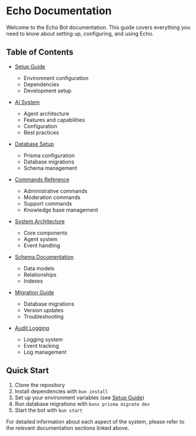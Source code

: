 # Echo Documentation

Welcome to the Echo Bot documentation. This guide covers everything you need to know about setting up, configuring, and using Echo.

## Table of Contents

- [Setup Guide](./setup.md)
  - Environment configuration
  - Dependencies
  - Development setup

- [AI System](./ai.md)
  - Agent architecture
  - Features and capabilities
  - Configuration
  - Best practices

- [Database Setup](./database.md)
  - Prisma configuration
  - Database migrations
  - Schema management
  
- [Commands Reference](./commands.md)
  - Administrative commands
  - Moderation commands
  - Support commands
  - Knowledge base management
  
- [System Architecture](./architecture.md)
  - Core components
  - Agent system
  - Event handling

- [Schema Documentation](./schema.md)
  - Data models
  - Relationships
  - Indexes

- [Migration Guide](./migrations.md)
  - Database migrations
  - Version updates
  - Troubleshooting

- [Audit Logging](./audit-logging.md)
  - Logging system
  - Event tracking
  - Log management

## Quick Start

1. Clone the repository
2. Install dependencies with `bun install`
3. Set up your environment variables (see [Setup Guide](./setup.md))
4. Run database migrations with `bunx prisma migrate dev`
5. Start the bot with `bun start`

For detailed information about each aspect of the system, please refer to the relevant documentation sections linked above.
